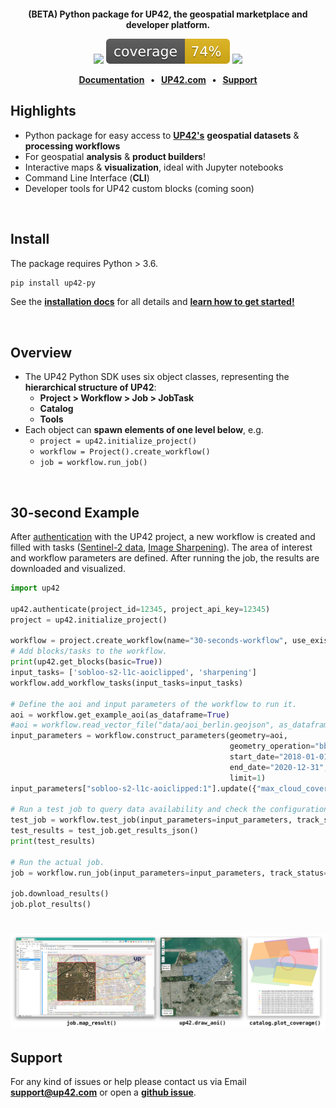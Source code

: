 <h1 align="center">
    <a href="https://github.com/up42/up42-py" title="up42-py">
    <img alt="" src="./docs/assets/github-banner-3.jpg"> </a>
    <br>
</h1>

<p align="center">
    <strong>(BETA) Python package for UP42, the geospatial marketplace and developer platform.</strong>
</p>

<p align="center">
    <a href="https://pypi.org/project/up42-py/" title="up42-py on pypi"><img src="https://img.shields.io/pypi/v/up42-py"></a>
    <img src="./coverage.svg">
    <a href="https://twitter.com/UP42Official" title="UP42 on Twitter"><img src="https://img.shields.io/twitter/follow/UP42Official.svg?style=social"></a>
</p>

<p align="center">
    <b>
      <a href="https://up42.github.io/up42-py/">Documentation</a> &nbsp; • &nbsp;
      <a href="http://www.up42.com">UP42.com</a> &nbsp; • &nbsp;
      <a href="#support">Support</a>
    </b>
</p>

## Highlights
- Python package for easy access to **[UP42's](http://www.up42.com)** **geospatial datasets** & **processing workflows**
- For geospatial **analysis** & **product builders**!
- Interactive maps & **visualization**, ideal with Jupyter notebooks  
- Command Line Interface (**CLI**)
- Developer tools for UP42 custom blocks (coming soon)

<br>

## Install

The package requires Python > 3.6.

```bash
pip install up42-py
```

See the **[installation docs](https://up42.github.io/up42-py/installation/)** for all details and **[learn how to get started!](https://up42.github.io/up42-py/structure/)**

<br>

## Overview

- The UP42 Python SDK uses six object classes, representing the **hierarchical structure of UP42**:
    - **Project > Workflow > Job > JobTask**
    - **Catalog**
    - **Tools**
- Each object can **spawn elements of one level below**, e.g.
    - `project = up42.initialize_project()`
    - `workflow = Project().create_workflow()`
    - `job = workflow.run_job()`

<br>

## 30-second Example

After [authentication](https://up42.github.io/up42-py/authentication/) with the UP42 project, 
a new workflow is created and filled with tasks ([Sentinel-2 data](https://marketplace.up42.com/block/3a381e6b-acb7-4cec-ae65-50798ce80e64), 
[Image Sharpening](https://marketplace.up42.com/block/e374ea64-dc3b-4500-bb4b-974260fb203e)). 
The area of interest and workflow parameters are defined. After running the job, the results are downloaded and visualized.

```python
import up42

up42.authenticate(project_id=12345, project_api_key=12345)
project = up42.initialize_project()

workflow = project.create_workflow(name="30-seconds-workflow", use_existing=True)
# Add blocks/tasks to the workflow.
print(up42.get_blocks(basic=True))
input_tasks= ['sobloo-s2-l1c-aoiclipped', 'sharpening']
workflow.add_workflow_tasks(input_tasks=input_tasks)

# Define the aoi and input parameters of the workflow to run it.
aoi = workflow.get_example_aoi(as_dataframe=True)
#aoi = workflow.read_vector_file("data/aoi_berlin.geojson", as_dataframe=True)
input_parameters = workflow.construct_parameters(geometry=aoi, 
                                                 geometry_operation="bbox", 
                                                 start_date="2018-01-01",
                                                 end_date="2020-12-31",
                                                 limit=1)
input_parameters["sobloo-s2-l1c-aoiclipped:1"].update({"max_cloud_cover":60})

# Run a test job to query data availability and check the configuration.
test_job = workflow.test_job(input_parameters=input_parameters, track_status=True)
test_results = test_job.get_results_json()
print(test_results)

# Run the actual job.
job = workflow.run_job(input_parameters=input_parameters, track_status=True)

job.download_results()
job.plot_results()
```


<h1 align="center">
    <img alt="" src="./docs/assets/vizualisations.jpg">
</h1>


## Support

For any kind of issues or help please contact us via Email **[support@up42.com](mailto:support@up42.com)** or open a **[github issue](https://github.com/up42/up42-py/issues)**.
